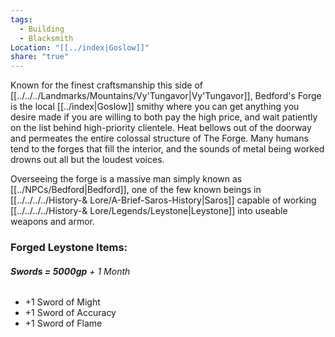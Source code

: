 ```yaml
---
tags:
  - Building
  - Blacksmith
Location: "[[../index|Goslow]]"
share: "true"
---
```



Known for the finest craftsmanship this side of [[../../../Landmarks/Mountains/Vy'Tungavor|Vy'Tungavor]], Bedford's Forge is the local [[../index|Goslow]] smithy where you can get anything you desire made if you are willing to both pay the high price, and wait patiently on the list behind high-priority clientele. Heat bellows out of the doorway and permeates the entire colossal structure of The Forge. Many humans tend to the forges that fill the interior, and the sounds of metal being worked drowns out all but the loudest voices.

Overseeing the forge is a massive man simply known as [[../NPCs/Bedford|Bedford]], one of the few known beings in [[../../../../History-& Lore/A-Brief-Saros-History|Saros]] capable of working [[../../../../History-& Lore/Legends/Leystone|Leystone]] into useable weapons and armor.

### Forged Leystone Items:

###### **Swords = 5000gp** + 1 Month
 - +1 Sword of Might
 - +1 Sword of Accuracy
 - +1 Sword of Flame